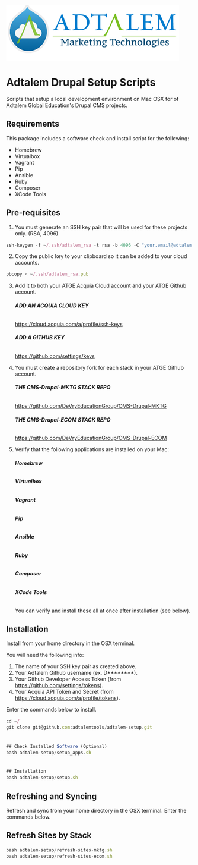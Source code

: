 ![Image description](adtalem-mt-logo.png)

Adtalem Drupal Setup Scripts
====

Scripts that setup a local development environment on Mac OSX for of Adtalem Global Education's Drupal CMS projects.

## Requirements

This package includes a software check and install script for the following:

- Homebrew
- Virtualbox
- Vagrant
- Pip
- Ansible
- Ruby
- Composer
- XCode Tools

## Pre-requisites

1. You must generate an SSH key pair that will be used for these projects only. (RSA, 4096)
```js
ssh-keygen -f ~/.ssh/adtalem_rsa -t rsa -b 4096 -C "your.email@adtalem.com" -N ""
```

2. Copy the public key to your clipboard so it can be added to your cloud accounts.

```js
pbcopy < ~/.ssh/adtalem_rsa.pub
```
   
3. Add it to both your ATGE Acquia Cloud account and your ATGE Github account.

     ###### **ADD AN ACQUIA CLOUD KEY**
   <a href="https://cloud.acquia.com/a/profile/ssh-keys">https://cloud.acquia.com/a/profile/ssh-keys</a>
     ###### **ADD A GITHUB KEY** 
   <a href="https://github.com/settings/keys">https://github.com/settings/keys</a>
   
   
4. You must create a repository fork for each stack in your ATGE Github account.

     ###### **THE CMS-Drupal-MKTG STACK REPO**
   <a href="https://github.com/DeVryEducationGroup/CMS-Drupal-MKTG">https://github.com/DeVryEducationGroup/CMS-Drupal-MKTG</a>
     ###### **THE CMS-Drupal-ECOM STACK REPO**  
   <a href="https://github.com/DeVryEducationGroup/CMS-Drupal-ECOM">https://github.com/DeVryEducationGroup/CMS-Drupal-ECOM</a>

5. Verify that the following applications are installed on your Mac:

    ###### **Homebrew**
    ###### **Virtualbox**
    ###### **Vagrant**
    ###### **Pip**
    ###### **Ansible**
    ###### **Ruby**
    ###### **Composer**
    ###### **XCode Tools**
   
   You can verify and install these all at once after installation (see below).
   
   
## Installation

Install from your home directory in the OSX terminal.

You will need the following info:

1. The name of your SSH key pair as created above.
2. Your Adtalem Github username (ex. D********). 
3. Your Github Developer Access Token (from <a href="https://github.com/settings/tokens">https://github.com/settings/tokens</a>).
4. Your Acquia API Token and Secret (from <a href="https://cloud.acquia.com/a/profile/tokens">https://cloud.acquia.com/a/profile/tokens</a>).

Enter the commands below to install.

```js
cd ~/
git clone git@github.com:adtalemtools/adtalem-setup.git


## Check Installed Software (Optional)
bash adtalem-setup/setup_apps.sh


## Installation
bash adtalem-setup/setup.sh
```

## Refreshing and Syncing

Refresh and sync from your home directory in the OSX terminal. Enter the commands below.

## Refresh Sites by Stack

```js
bash adtalem-setup/refresh-sites-mktg.sh
bash adtalem-setup/refresh-sites-ecom.sh
```

